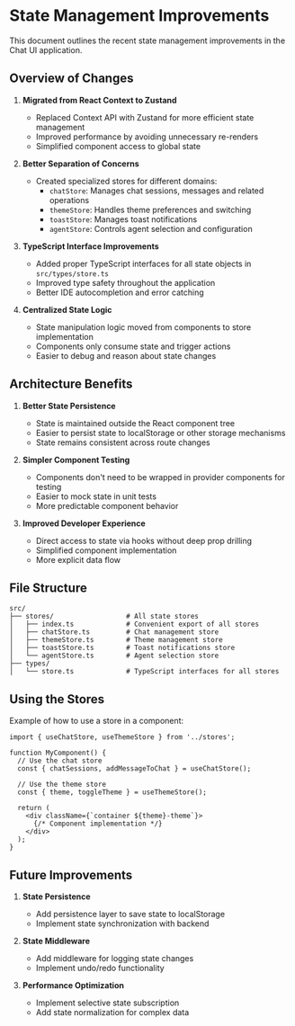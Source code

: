 # State Management Improvements

This document outlines the recent state management improvements in the Chat UI application.

## Overview of Changes

1. **Migrated from React Context to Zustand**
   - Replaced Context API with Zustand for more efficient state management
   - Improved performance by avoiding unnecessary re-renders
   - Simplified component access to global state

2. **Better Separation of Concerns**
   - Created specialized stores for different domains:
     - `chatStore`: Manages chat sessions, messages and related operations
     - `themeStore`: Handles theme preferences and switching
     - `toastStore`: Manages toast notifications
     - `agentStore`: Controls agent selection and configuration

3. **TypeScript Interface Improvements**
   - Added proper TypeScript interfaces for all state objects in `src/types/store.ts`
   - Improved type safety throughout the application
   - Better IDE autocompletion and error catching

4. **Centralized State Logic**
   - State manipulation logic moved from components to store implementation
   - Components only consume state and trigger actions
   - Easier to debug and reason about state changes

## Architecture Benefits

1. **Better State Persistence**
   - State is maintained outside the React component tree
   - Easier to persist state to localStorage or other storage mechanisms
   - State remains consistent across route changes

2. **Simpler Component Testing**
   - Components don't need to be wrapped in provider components for testing
   - Easier to mock state in unit tests
   - More predictable component behavior

3. **Improved Developer Experience**
   - Direct access to state via hooks without deep prop drilling
   - Simplified component implementation
   - More explicit data flow

## File Structure

```
src/
├── stores/                  # All state stores
│   ├── index.ts             # Convenient export of all stores
│   ├── chatStore.ts         # Chat management store
│   ├── themeStore.ts        # Theme management store
│   ├── toastStore.ts        # Toast notifications store
│   └── agentStore.ts        # Agent selection store
├── types/
│   └── store.ts             # TypeScript interfaces for all stores
```

## Using the Stores

Example of how to use a store in a component:

```tsx
import { useChatStore, useThemeStore } from '../stores';

function MyComponent() {
  // Use the chat store
  const { chatSessions, addMessageToChat } = useChatStore();
  
  // Use the theme store
  const { theme, toggleTheme } = useThemeStore();
  
  return (
    <div className={`container ${theme}-theme`}>
      {/* Component implementation */}
    </div>
  );
}
```

## Future Improvements

1. **State Persistence**
   - Add persistence layer to save state to localStorage
   - Implement state synchronization with backend

2. **State Middleware**
   - Add middleware for logging state changes
   - Implement undo/redo functionality

3. **Performance Optimization**
   - Implement selective state subscription
   - Add state normalization for complex data 